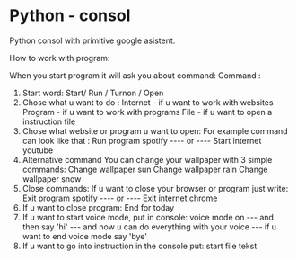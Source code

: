 # Python - consol 

Python consol with primitive google asistent. 

How to work with program:

When you start program it will ask you about command:
Command :
1. Start word:
Start/ Run / Turnon / Open
2. Chose what u want to do :
Internet - if u want to work with websites
Program - if u want to work with programs
File - if u want to open a instruction file
3. Chose what website or program u want to open:
For example command can look like that :
Run program spotify
---- or ----
Start internet youtube
4. Alternative command
You can change your wallpaper with 3 simple commands:
Change wallpaper sun
Change wallpaper rain
Change wallpaper snow
5. Close commands:
If u want to close your browser or program just write:
Exit program spotify
---- or ----
Exit internet chrome
6. If u want to close program:
End for today
7. If u want to start voice mode, put in console:
voice mode on
--- and then say 'hi'
--- and now u can do everything with your voice
--- if u want to end voice mode say 'bye'
8. If u want to go into instruction in the console put:
start file tekst

